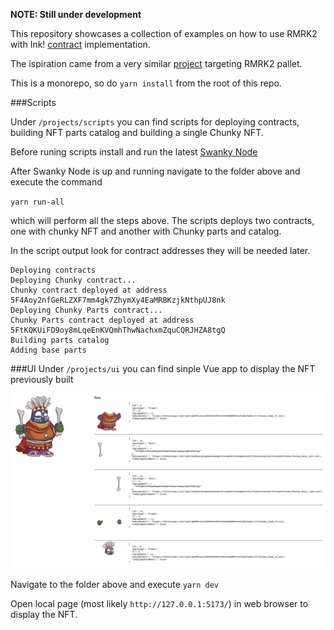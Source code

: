 **NOTE: Still under development**

This repository showcases a collection of examples on how to use RMRK2 with Ink! [contract](https://github.com/rmrk-team/rmrk-ink) implementation.

The ispiration came from a very similar [project](https://github.com/rmrk-team/rmrk2-examples) targeting RMRK2 pallet.

This is a monorepo, so do `yarn install` from the root of this repo.

###Scripts

Under `/projects/scripts` you can find scripts for deploying contracts, building NFT parts catalog and building a single Chunky NFT.

Before runing scripts install and run the latest [Swanky Node](https://github.com/AstarNetwork/swanky-node)

After Swanky Node is up and running navigate to the folder above and execute the command

`yarn run-all`
 
 which will perform all the steps above. The scripts deploys two contracts, one with chunky NFT and another with Chunky parts and catalog.

 In the script output look for contract addresses they will be needed later.

```
Deploying contracts
Deploying Chunky contract...
Chunky contract deployed at address 5F4Aoy2nfGeRLZXF7mm4gk7ZhymXy4EaMRBKzjkNthpUJ8nk
Deploying Chunky Parts contract...
Chunky Parts contract deployed at address 5FtKQKUiFD9oy8mLqeEnKVQmhThwNachxmZquCQRJHZA8tgQ
Building parts catalog
Adding base parts
```

###UI
Under `/projects/ui` you can find sinple Vue app to display the NFT previously built

![Chunky](chunky.png)

Navigate to the folder above and execute
`yarn dev`

Open local page (most likely `http://127.0.0.1:5173/`) in web browser to display the NFT.
